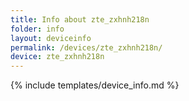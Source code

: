 ```yaml
---
title: Info about zte_zxhnh218n
folder: info
layout: deviceinfo
permalink: /devices/zte_zxhnh218n/
device: zte_zxhnh218n
---
```

{% include templates/device_info.md %}
